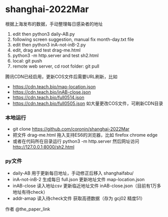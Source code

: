 # shanghai-2022Mar

根据上海发布的数据，手动整理每日感染者的地址
1. edit then python3 daily-AB.py
2. following screen suggestion, manual fix month-day.txt file
3. edit then python3 inA-not-inB-2.py
4. edit, drag and test drag-me.html
5. python3 -m http.server and test sh2.html
5. local: git push
6. remote web server, cd root folder: git pull

腾讯CDN已经启用，更新COS文件后需要URL刷新，比如
* https://cdn.teach.bio/map-location.json
* https://cdn.teach.bio/inAB-close.json
* https://cdn.teach.bio/full0514.json
* https://cdn.teach.bio/full0505.json
如大量更改COS文件，可刷新CDN目录

### 本地运行
* git clone https://github.com/coronin/shanghai-2022Mar
* 把文件 drag-me.html 拖入支持ES6的浏览器，比如 firefox chrome edge
* 或者在代码所在目录运行 python3 -m http.server 然后网址访问 http://127.0.0.1:8000/sh2.html

### py文件
* daily-AB      用于更新每日地址，手动修正后移入 shanghaifabu/
* inA-not-inB-2 生成每日 full.json 更新地址文件 map-location.json
* inAB-close    读入地址csv 更新临近地址文件 inAB-close.json（目前有1万多地址有待check）
* addr-amap     读入待check文件 获取高德数据（存为 gcj02 精度51）

作者 @the_paper_link